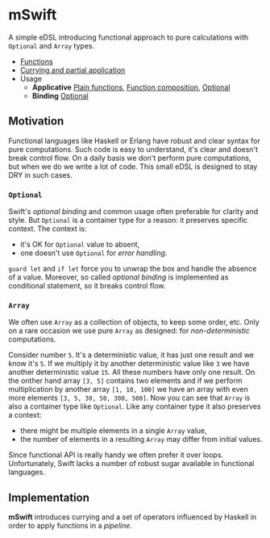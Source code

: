 # mSwift
A simple eDSL introducing functional approach to pure calculations with `Optional` and `Array` types.

- [Functions](../Documentation/Functions.md)
- [Currying and partial application](../Documentation/Currying.md)
- Usage
    - **Applicative** [Plain functions](../Documentation/Applicative.md#apply-a-function), [Function composition](../Documentation/Applicative.md#function-composition), [Optional](../Documentation/Applicative.md#apply-a-function-to-optional)
    - **Binding** [Optional](../Documentation/Binding.md)

## Motivation
Functional languages like Haskell or Erlang have robust and clear syntax for pure computations. Such code is easy to understand, it's clear and doesn't break control flow. On a daily basis we don't perform pure computations, but when we do we write a lot of code. This small eDSL is designed to stay DRY in such cases.

### `Optional`
Swift's _optional binding_ and common usage often preferable for clarity and style. But `Optional` is a container type for a reason: it preserves specific context. The context is:
* it's OK for `Optional` value to absent,
* one doesn't use `Optional` for _error handling_.

`guard let` and `if let` force you to unwrap the box and handle the absence of a value. Moreover, so called _optional binding_ is implemented as conditional statement, so it breaks control flow.

### `Array`
We often use `Array` as a collection of objects, to keep some order, etc. Only on a rare occasion we use pure `Array` as designed: for _non-deterministic_ computations. 

Consider number `5`. It's a deterministic value, it has just one result and we know it's `5`. If we multiply it by another deterministic value like `3` we have another deterministic value `15`. All these numbers have only one result. On the onther hand array `[3, 5]` contains two elements and if we perform multiplication by another array `[1, 10, 100]` we have an array with even more elements `[3, 5, 30, 50, 300, 500]`. Now you can see that `Array` is also a container type like `Optional`. Like any container type it also preserves a context: 
* there might be multiple elements in a single `Array` value,
* the number of elements in a resulting `Array` may differ from initial values.

Since functional API is really handy we often prefer it over loops. Unfortunately, Swift lacks a number of robust sugar available in functional languages.

## Implementation
**mSwift** introduces currying and a set of operators influenced by Haskell in order to apply functions in a _pipeline_.